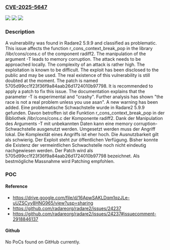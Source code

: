 ### [CVE-2025-5647](https://cve.mitre.org/cgi-bin/cvename.cgi?name=CVE-2025-5647)
![](https://img.shields.io/static/v1?label=Product&message=Radare2&color=blue)
![](https://img.shields.io/static/v1?label=Version&message=5.9.9%20&color=brightgreen)
![](https://img.shields.io/static/v1?label=Vulnerability&message=Memory%20Corruption&color=brightgreen)

### Description

A vulnerability was found in Radare2 5.9.9 and classified as problematic. This issue affects the function r_cons_context_break_pop in the library /libr/cons/cons.c of the component radiff2. The manipulation of the argument -T leads to memory corruption. The attack needs to be approached locally. The complexity of an attack is rather high. The exploitation is known to be difficult. The exploit has been disclosed to the public and may be used. The real existence of this vulnerability is still doubted at the moment. The patch is named 5705d99cc1f23f36f9a84aab26d1724010b97798. It is recommended to apply a patch to fix this issue. The documentation explains that the parameter -T is experimental and "crashy". Further analysis has shown "the race is not a real problem unless you use asan". A new warning has been added.
Eine problematische Schwachstelle wurde in Radare2 5.9.9 gefunden. Davon betroffen ist die Funktion r_cons_context_break_pop in der Bibliothek /libr/cons/cons.c der Komponente radiff2. Dank der Manipulation des Arguments -T mit unbekannten Daten kann eine memory corruption-Schwachstelle ausgenutzt werden. Umgesetzt werden muss der Angriff lokal. Die Komplexität eines Angriffs ist eher hoch. Die Ausnutzbarkeit gilt als schwierig. Der Exploit steht zur öffentlichen Verfügung. Bisher konnte die Existenz der vermeintlichen Schwachstelle noch nicht eindeutig nachgewiesen werden. Der Patch wird als 5705d99cc1f23f36f9a84aab26d1724010b97798 bezeichnet. Als bestmögliche Massnahme wird Patching empfohlen.

### POC

#### Reference
- https://drive.google.com/file/d/16ApwSAKLDqm1qzJLe-uUZSCyy8HNG965/view?usp=sharing
- https://github.com/radareorg/radare2/issues/24237
- https://github.com/radareorg/radare2/issues/24237#issuecomment-2918846137

#### Github
No PoCs found on GitHub currently.

